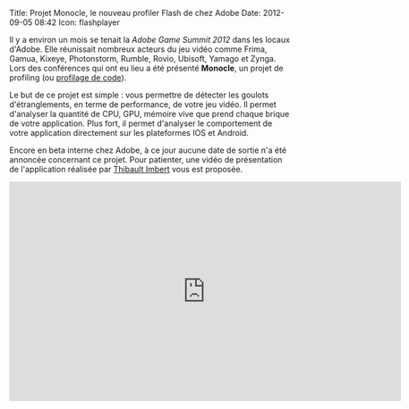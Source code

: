 Title: Projet Monocle, le nouveau profiler Flash de chez Adobe
Date: 2012-09-05 08:42
Icon: flashplayer


Il y a environ un mois se tenait la *Adobe Game Summit 2012* dans les locaux d'Adobe. Elle réunissait nombreux acteurs du jeu vidéo comme Frima, Gamua, Kixeye, Photonstorm, Rumble, Rovio, Ubisoft, Yamago et Zynga. Lors des conférences qui ont eu lieu a été présenté **Monocle**, un projet de profiling (ou [profilage de code](http://fr.wikipedia.org/wiki/Profilage_de_code)).

Le but de ce projet est simple : vous permettre de détecter les goulots d'étranglements, en terme de performance, de votre jeu vidéo. Il permet d'analyser la quantité de CPU, GPU, mémoire vive que prend chaque brique de votre application. Plus fort, il permet d'analyser le comportement de votre application directement sur les plateformes IOS et Android.

Encore en beta interne chez Adobe, à ce jour aucune date de sortie n'a été annoncée concernant ce projet. Pour patienter, une vidéo de présentation de l'application réalisée par [Thibault Imbert](http://www.bytearray.org) vous est proposée.

<iframe src="http://player.vimeo.com/video/46917940" width="700" height="393" frameborder="0" webkitAllowFullScreen mozallowfullscreen allowFullScreen></iframe>
